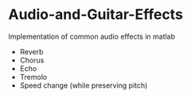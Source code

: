 # Audio-and-Guitar-Effects

Implementation of common audio effects in matlab

+ Reverb
+ Chorus
+ Echo
+ Tremolo
+ Speed change (while preserving pitch)
